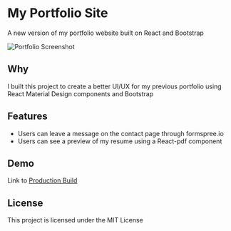 # My Portfolio Site
A new version of my portfolio website built on React and Bootstrap

![Portfolio Screenshot](https://media-exp1.licdn.com/dms/image/sync/C4E27AQGSww4q6WmZrQ/articleshare-shrink_480/0?e=1598713200&v=beta&t=_rbc7Jk8QNY_hcXZixcFtYwqJQqn8q3nGMWvQ9Qy6Ag)

## Why
I built this project to create a better UI/UX for my previous portfolio using React Material Design components and Bootstrap

## Features
- Users can leave a message on the contact page through formspree.io
- Users can see a preview of my resume using a React-pdf component

## Demo
Link to <a href="https://blakesportfolio.netlify.app/" target="_blank">Production Build</a>

## License
This project is licensed under the MIT License

